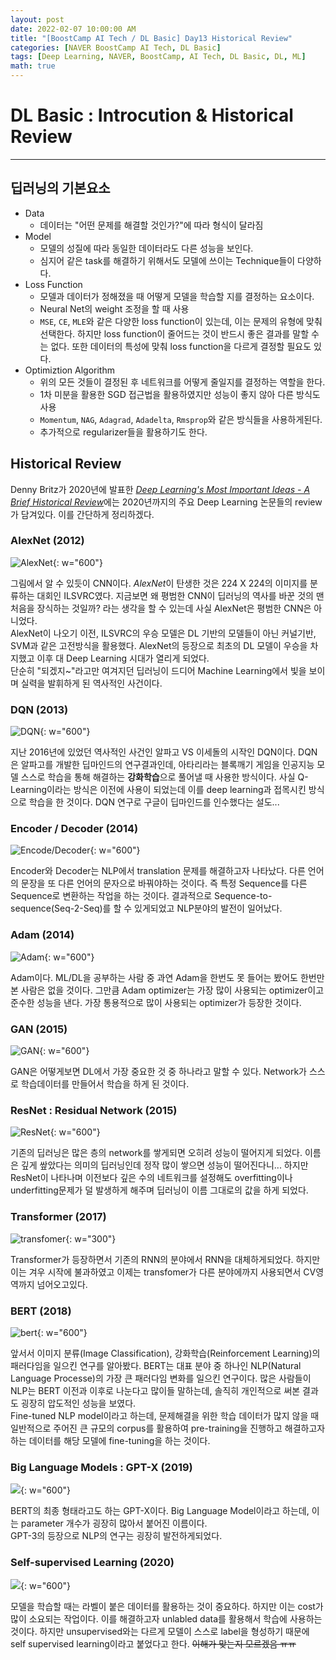 ```yaml
---
layout: post
date: 2022-02-07 10:00:00 AM
title: "[BoostCamp AI Tech / DL Basic] Day13 Historical Review"
categories: [NAVER BoostCamp AI Tech, DL Basic]
tags: [Deep Learning, NAVER, BoostCamp, AI Tech, DL Basic, DL, ML]
math: true
---
```

# DL Basic : Introcution & Historical Review

---

## 딥러닝의 기본요소
- Data
    - 데이터는 "어떤 문제를 해결할 것인가?"에 따라 형식이 달라짐
- Model
    - 모델의 성질에 따라 동일한 데이터라도 다른 성능을 보인다.
    - 심지어 같은 task를 해결하기 위해서도 모델에 쓰이는 Technique들이 다양하다.
- Loss Function
    - 모델과 데이터가 정해졌을 때 어떻게 모델을 학습할 지를 결정하는 요소이다.
    - Neural Net의 weight 조정을 할 때 사용
    - `MSE`, `CE`, `MLE`와 같은 다양한 loss function이 있는데, 이는 문제의 유형에 맞춰 선택한다. 하지만 loss function이 줄어드는 것이 반드시 좋은 결과를 말할 수는 없다. 또한 데이터의 특성에 맞춰 loss function을 다르게 결정할 필요도 있다.
- Optimiztion Algorithm
    - 위의 모든 것들이 결정된 후 네트워크를 어떻게 줄일지를 결정하는 역할을 한다.
    - 1차 미분을 활용한 SGD 접근법을 활용하였지만 성능이 좋지 않아 다른 방식도 사용
    - `Momentum`, `NAG`, `Adagrad`, `Adadelta`, `Rmsprop`와 같은 방식들을 사용하게된다.
    - 추가적으로 regularizer들을 활용하기도 한다.

## Historical Review
Denny Britz가 2020년에 발표한 [*Deep Learning's Most Important Ideas - A Brief Historical Review*](https://dennybritz.com/blog/deep-learning-most-important-ideas.pdf)에는 2020년까지의 주요 Deep Learning 논문들의 review가 담겨있다. 이를 간단하게 정리하겠다.

### AlexNet (2012)

![AlexNet](/image/boostcamp/precourse/alexnet.png){: w="600"}  

그림에서 알 수 있듯이 CNN이다. *AlexNet*이 탄생한 것은 224 X 224의 이미지를 분류하는 대회인 ILSVRC였다. 지금보면 왜 평범한 CNN이 딥러닝의 역사를 바꾼 것의 맨 처음을 장식하는 것일까? 라는 생각을 할 수 있는데 사실 AlexNet은 평범한 CNN은 아니었다.  
AlexNet이 나오기 이전, ILSVRC의 우승 모델은 DL 기반의 모델들이 아닌 커널기반, SVM과 같은 고전방식을 활용했다. AlexNet의 등장으로 최초의 DL 모델이 우승을 차지했고 이후 대 Deep Learning 시대가 열리게 되었다.  
단순히 "되겠지~"라고만 여겨지던 딥러닝이 드디어 Machine Learning에서 빛을 보이며 실력을 발휘하게 된 역사적인 사건이다.

### DQN (2013)

![DQN](/image/boostcamp/precourse/dqn.png){: w="600"}  

지난 2016년에 있었던 역사적인 사건인 알파고 VS 이세돌의 시작인 DQN이다. DQN은 알파고를 개발한 딥마인드의 연구결과인데, 아타리라는 블록깨기 게임을 인공지능 모델 스스로 학습을 통해 해결하는 **강화학습**으로 풀어낼 때 사용한 방식이다. 사실 Q-Learning이라는 방식은 이전에 사용이 되었는데 이를 deep learning과 접목시킨 방식으로 학습을 한 것이다. DQN 연구로 구글이 딥마인드를 인수했다는 설도...

### Encoder / Decoder (2014)

![Encode/Decoder](/image/boostcamp/precourse/encoder.png){: w="600"}  

Encoder와 Decoder는 NLP에서 translation 문제를 해결하고자 나타났다. 다른 언어의 문장을 또 다른 언어의 문자으로 바꿔야하는 것이다. 즉 특정 Sequence를 다른 Sequence로 변환하는 작업을 하는 것이다. 결과적으로 Sequence-to-sequence(Seq-2-Seq)를 할 수 있게되었고 NLP분야의 발전이 일어났다.

### Adam (2014)

![Adam](/image/boostcamp/precourse/adam.png){: w="600"}  

Adam이다. ML/DL을 공부하는 사람 중 과연 Adam을 한번도 못 들어는 봤어도 한번만 본 사람은 없을 것이다. 그만큼 Adam optimizer는 가장 많이 사용되는 optimizer이고 준수한 성능을 낸다. 가장 통용적으로 많이 사용되는 optimizer가 등장한 것이다.

### GAN (2015)

![GAN](/image/boostcamp/precourse/gan.png){: w="600"}  

GAN은 어떻게보면 DL에서 가장 중요한 것 중 하나라고 말할 수 있다. Network가 스스로 학습데이터를 만들어서 학습을 하게 된 것이다.  

### ResNet : Residual Network (2015)

![ResNet](/image/boostcamp/precourse/resnet.png){: w="600"}  

기존의 딥러닝은 많은 층의 network를 쌓게되면 오히려 성능이 떨어지게 되었다. 이름은 깊게 쌒았다는 의미의 딥러닝인데 정작 많이 쌓으면 성능이 떨어진다니... 하지만 ResNet이 나타나며 이전보다 깊은 수의 네트워크를 설정해도 overfitting이나 underfitting문제가 덜 발생하게 해주며 딥러닝이 이름 그대로의 값을 하게 되었다.

### Transformer (2017)

![transfomer](/image/boostcamp/precourse/transformer.png){: w="300"}  

Transformer가 등장하면서 기존의 RNN의 분야에서 RNN을 대체하게되었다. 하지만 이는 겨우 시작에 불과하였고 이제는 transfomer가 다른 분야에까지 사용되면서 CV영역까지 넘어오고있다.

### BERT (2018)

![bert](/image/boostcamp/precourse/bert.png){: w="600"}  

앞서서 이미지 분류(Image Classification), 강화학습(Reinforcement Learning)의 패러다임을 일으킨 연구를 알아봤다. BERT는 대표 분야 중 하나인 NLP(Natural Language Processe)의 가장 큰 패러다임 변화를 일으킨 연구이다.
많은 사람들이 NLP는 BERT 이전과 이후로 나눈다고 많이들 말하는데, 솔직히 개인적으로 써본 결과도 굉장히 압도적인 성능을 보였다.  
Fine-tuned NLP model이라고 하는데, 문제해결을 위한 학습 데이터가 많지 않을 때 일반적으로 주어진 큰 규모의 corpus를 활용하여 pre-training을 진행하고 해결하고자하는 데이터를 해당 모델에 fine-tuning을 하는 것이다.  

### Big Language Models : GPT-X (2019)

![](/image/boostcamp/precourse/GPT-3.png){: w="600"}  

BERT의 최종 형태라고도 하는 GPT-X이다. Big Language Model이라고 하는데, 이는 parameter 개수가 굉장히 많아서 붙어진 이름이다.  
GPT-3의 등장으로 NLP의 연구는 굉장히 발전하게되었다.

### Self-supervised Learning (2020)

![](/image/boostcamp/precourse/SimCLR.png){: w="600"}  

모델을 학습할 때는 라벨이 붙은 데이터를 활용하는 것이 중요하다. 하지만 이는 cost가 많이 소요되는 작업이다. 이를 해결하고자 unlabled data를 활용해서 학습에 사용하는 것이다. 하지만 unsupervised와는 다르게 모델이 스스로 label을 형성하기 때문에 self supervised learning이라고 붙었다고 한다. ~~이해가 맞는지 모르겠음 ㅠㅠ~~